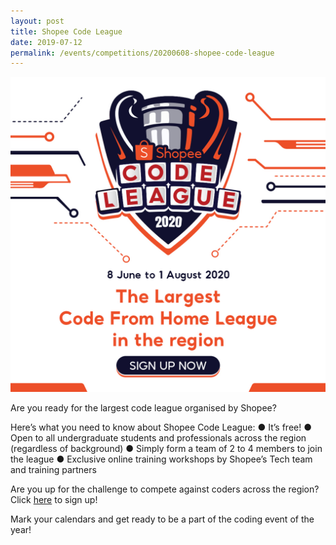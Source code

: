 ```yaml
---
layout: post
title: Shopee Code League
date: 2019-07-12 
permalink: /events/competitions/20200608-shopee-code-league
---
```


![overview image](/images/events/competitions/shopee.jpg)

Are you ready for the largest code league organised by Shopee?

Here’s what you need to know about Shopee Code League: 
●	It’s free!
●	Open to all undergraduate students and professionals across the region (regardless of background)
●	Simply form a team of 2 to 4 members to join the league
●	Exclusive online training workshops by Shopee’s Tech team and training partners

Are you up for the challenge to compete against coders across the region? Click <a href="careers.shopee.sg/codeleague" target="_blank">here</a> to sign up!

Mark your calendars and get ready to be a part of the coding event of the year!
